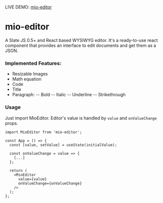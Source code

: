 LIVE DEMO: [mio-editor](https://asnunes.github.io/mio-editor)

# mio-editor

A Slate JS 0.5+ and React based WYSIWYG editor. It's a ready-to-use react component that provides an interface to edit documents and get them as a JSON.

### Implemented Features: 

- Resizable Images
- Math equation
- Code
- Title
- Paragraph:
-- Bold
-- Italic
-- Underline
-- Strikethrough

### Usage

Just import MioEditor. Editor's value is handled by ```value``` and ```onValueChange``` props.

```
import MioEditor from 'mio-editor';

const App = () => {
  const [value, setValue] = useState(initialValue);

  const onValueChange = value => {
    [...]
  };

  return (
    <MioEditor
      value={value}
      onValueChange={onValueChange}
    />
  );
};
```